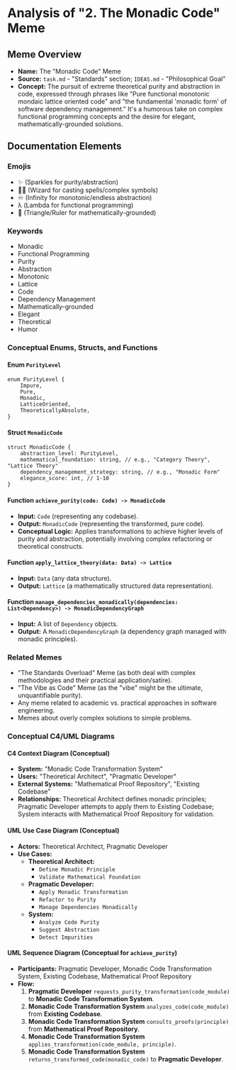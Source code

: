 # Analysis of "2. The Monadic Code" Meme

## Meme Overview
*   **Name:** The "Monadic Code" Meme
*   **Source:** `task.md` - "Standards" section; `IDEAS.md` - "Philosophical Goal"
*   **Concept:** The pursuit of extreme theoretical purity and abstraction in code, expressed through phrases like "Pure functional monotonic mondaic lattice oriented code" and "the fundamental 'monadic form' of software dependency management." It's a humorous take on complex functional programming concepts and the desire for elegant, mathematically-grounded solutions.

## Documentation Elements

### Emojis
*   ✨ (Sparkles for purity/abstraction)
*   🧙‍♂️ (Wizard for casting spells/complex symbols)
*   ♾️ (Infinity for monotonic/endless abstraction)
*   λ (Lambda for functional programming)
*   📐 (Triangle/Ruler for mathematically-grounded)

### Keywords
*   Monadic
*   Functional Programming
*   Purity
*   Abstraction
*   Monotonic
*   Lattice
*   Code
*   Dependency Management
*   Mathematically-grounded
*   Elegant
*   Theoretical
*   Humor

### Conceptual Enums, Structs, and Functions

#### Enum `PurityLevel`
```
enum PurityLevel {
    Impure,
    Pure,
    Monadic,
    LatticeOriented,
    TheoreticallyAbsolute,
}
```

#### Struct `MonadicCode`
```
struct MonadicCode {
    abstraction_level: PurityLevel,
    mathematical_foundation: string, // e.g., "Category Theory", "Lattice Theory"
    dependency_management_strategy: string, // e.g., "Monadic Form"
    elegance_score: int, // 1-10
}
```

#### Function `achieve_purity(code: Code) -> MonadicCode`
*   **Input:** `Code` (representing any codebase).
*   **Output:** `MonadicCode` (representing the transformed, pure code).
*   **Conceptual Logic:** Applies transformations to achieve higher levels of purity and abstraction, potentially involving complex refactoring or theoretical constructs.

#### Function `apply_lattice_theory(data: Data) -> Lattice`
*   **Input:** `Data` (any data structure).
*   **Output:** `Lattice` (a mathematically structured data representation).

#### Function `manage_dependencies_monadically(dependencies: List<Dependency>) -> MonadicDependencyGraph`
*   **Input:** A list of `Dependency` objects.
*   **Output:** A `MonadicDependencyGraph` (a dependency graph managed with monadic principles).

### Related Memes
*   "The Standards Overload" Meme (as both deal with complex methodologies and their practical application/satire).
*   "The Vibe as Code" Meme (as the "vibe" might be the ultimate, unquantifiable purity).
*   Any meme related to academic vs. practical approaches in software engineering.
*   Memes about overly complex solutions to simple problems.

### Conceptual C4/UML Diagrams

#### C4 Context Diagram (Conceptual)
*   **System:** "Monadic Code Transformation System"
*   **Users:** "Theoretical Architect", "Pragmatic Developer"
*   **External Systems:** "Mathematical Proof Repository", "Existing Codebase"
*   **Relationships:** Theoretical Architect defines monadic principles; Pragmatic Developer attempts to apply them to Existing Codebase; System interacts with Mathematical Proof Repository for validation.

#### UML Use Case Diagram (Conceptual)
*   **Actors:** Theoretical Architect, Pragmatic Developer
*   **Use Cases:**
    *   **Theoretical Architect:**
        *   `Define Monadic Principle`
        *   `Validate Mathematical Foundation`
    *   **Pragmatic Developer:**
        *   `Apply Monadic Transformation`
        *   `Refactor to Purity`
        *   `Manage Dependencies Monadically`
    *   **System:**
        *   `Analyze Code Purity`
        *   `Suggest Abstraction`
        *   `Detect Impurities`

#### UML Sequence Diagram (Conceptual for `achieve_purity`)
*   **Participants:** Pragmatic Developer, Monadic Code Transformation System, Existing Codebase, Mathematical Proof Repository
*   **Flow:**
    1.  **Pragmatic Developer** `requests_purity_transformation(code_module)` to **Monadic Code Transformation System**.
    2.  **Monadic Code Transformation System** `analyzes_code(code_module)` from **Existing Codebase**.
    3.  **Monadic Code Transformation System** `consults_proofs(principle)` from **Mathematical Proof Repository**.
    4.  **Monadic Code Transformation System** `applies_transformation(code_module, principle)`.
    5.  **Monadic Code Transformation System** `returns_transformed_code(monadic_code)` to **Pragmatic Developer**.
